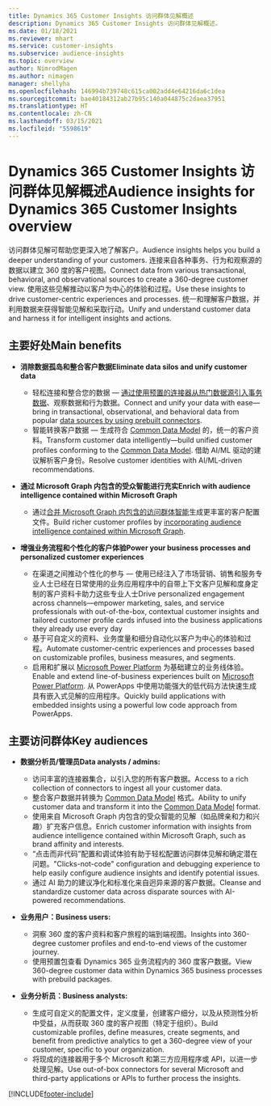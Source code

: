 ```yaml
---
title: Dynamics 365 Customer Insights 访问群体见解概述
description: Dynamics 365 Customer Insights 访问群体见解概述。
ms.date: 01/18/2021
ms.reviewer: mhart
ms.service: customer-insights
ms.subservice: audience-insights
ms.topic: overview
author: NimrodMagen
ms.author: nimagen
manager: shellyha
ms.openlocfilehash: 146994b739748c615ca002add4e64216da6c1dea
ms.sourcegitcommit: bae40184312ab27b95c140a044875c2daea37951
ms.translationtype: HT
ms.contentlocale: zh-CN
ms.lasthandoff: 03/15/2021
ms.locfileid: "5598619"
---
```

# <a name="audience-insights-for-dynamics-365-customer-insights-overview"></a><span data-ttu-id="4154c-103">Dynamics 365 Customer Insights 访问群体见解概述</span><span class="sxs-lookup"><span data-stu-id="4154c-103">Audience insights for Dynamics 365 Customer Insights overview</span></span>

<span data-ttu-id="4154c-104">访问群体见解可帮助您更深入地了解客户。</span><span class="sxs-lookup"><span data-stu-id="4154c-104">Audience insights helps you build a deeper understanding of your customers.</span></span> <span data-ttu-id="4154c-105">连接来自各种事务、行为和观察源的数据以建立 360 度的客户视图。</span><span class="sxs-lookup"><span data-stu-id="4154c-105">Connect data from various transactional, behavioral, and observational sources to create a 360-degree customer view.</span></span> <span data-ttu-id="4154c-106">使用这些见解推动以客户为中心的体验和过程。</span><span class="sxs-lookup"><span data-stu-id="4154c-106">Use these insights to drive customer-centric experiences and processes.</span></span> <span data-ttu-id="4154c-107">统一和理解客户数据，并利用数据来获得智能见解和采取行动。</span><span class="sxs-lookup"><span data-stu-id="4154c-107">Unify and understand customer data and harness it for intelligent insights and actions.</span></span>

## <a name="main-benefits"></a><span data-ttu-id="4154c-108">主要好处</span><span class="sxs-lookup"><span data-stu-id="4154c-108">Main benefits</span></span> 

- <span data-ttu-id="4154c-109">**消除数据孤岛和整合客户数据**</span><span class="sxs-lookup"><span data-stu-id="4154c-109">**Eliminate data silos and unify customer data**</span></span>

  - <span data-ttu-id="4154c-110">轻松连接和整合您的数据 — [通过使用预置的连接器从热门数据源引入事务数据](data-sources.md)、观察数据和行为数据。</span><span class="sxs-lookup"><span data-stu-id="4154c-110">Connect and unify your data with ease—bring in transactional, observational, and behavioral data from popular [data sources by using prebuilt connectors](data-sources.md).</span></span>
  - <span data-ttu-id="4154c-111">智能转换客户数据 — 生成符合 [Common Data Model](/common-data-model/) 的，统一的客户资料。</span><span class="sxs-lookup"><span data-stu-id="4154c-111">Transform customer data intelligently—build unified customer profiles conforming to the [Common Data Model](/common-data-model/).</span></span> <span data-ttu-id="4154c-112">借助 AI/ML 驱动的建议解析客户身份。</span><span class="sxs-lookup"><span data-stu-id="4154c-112">Resolve customer identities with AI/ML-driven recommendations.</span></span>

- <span data-ttu-id="4154c-113">**通过 Microsoft Graph 内包含的受众智能进行充实**</span><span class="sxs-lookup"><span data-stu-id="4154c-113">**Enrich with audience intelligence contained within Microsoft Graph**</span></span>

  - <span data-ttu-id="4154c-114">通过[合并 Microsoft Graph 内包含的访问群体智能](enrichment-microsoft-graph.md)生成更丰富的客户配置文件。</span><span class="sxs-lookup"><span data-stu-id="4154c-114">Build richer customer profiles by [incorporating audience intelligence contained within Microsoft Graph](enrichment-microsoft-graph.md).</span></span>  

- <span data-ttu-id="4154c-115">**增强业务流程和个性化的客户体验**</span><span class="sxs-lookup"><span data-stu-id="4154c-115">**Power your business processes and personalized customer experiences**</span></span>

  - <span data-ttu-id="4154c-116">在渠道之间推动个性化的参与 — 使用已经注入了市场营销、销售和服务专业人士已经在日常使用的业务应用程序中的自带上下文客户见解和度身定制的客户资料卡助力这些专业人士</span><span class="sxs-lookup"><span data-stu-id="4154c-116">Drive personalized engagement across channels—empower marketing, sales, and service professionals with out-of-the-box, contextual customer insights and tailored customer profile cards infused into the business applications they already use every day</span></span>
  - <span data-ttu-id="4154c-117">基于可自定义的资料、业务度量和细分自动化以客户为中心的体验和过程。</span><span class="sxs-lookup"><span data-stu-id="4154c-117">Automate customer-centric experiences and processes based on customizable profiles, business measures, and segments.</span></span>
  - <span data-ttu-id="4154c-118">启用和扩展以 [Microsoft Power Platform](https://powerplatform.microsoft.com/) 为基础建立的业务线体验。</span><span class="sxs-lookup"><span data-stu-id="4154c-118">Enable and extend line-of-business experiences built on [Microsoft Power Platform](https://powerplatform.microsoft.com/).</span></span> <span data-ttu-id="4154c-119">从 PowerApps 中使用功能强大的低代码方法快速生成具有嵌入式见解的应用程序。</span><span class="sxs-lookup"><span data-stu-id="4154c-119">Quickly build applications with embedded insights using a powerful low code approach from PowerApps.</span></span>  

## <a name="key-audiences"></a><span data-ttu-id="4154c-120">主要访问群体</span><span class="sxs-lookup"><span data-stu-id="4154c-120">Key audiences</span></span>

- <span data-ttu-id="4154c-121">**数据分析员/管理员**</span><span class="sxs-lookup"><span data-stu-id="4154c-121">**Data analysts / admins:**</span></span>

  - <span data-ttu-id="4154c-122">访问丰富的连接器集合，以引入您的所有客户数据。</span><span class="sxs-lookup"><span data-stu-id="4154c-122">Access to a rich collection of connectors to ingest all your customer data.</span></span>
  - <span data-ttu-id="4154c-123">整合客户数据并转换为 [Common Data Model](/common-data-model/) 格式。</span><span class="sxs-lookup"><span data-stu-id="4154c-123">Ability to unify customer data and transform it into the [Common Data Model](/common-data-model/) format.</span></span>
  - <span data-ttu-id="4154c-124">使用来自 Microsoft Graph 内包含的受众智能的见解（如品牌亲和力和兴趣）扩充客户信息。</span><span class="sxs-lookup"><span data-stu-id="4154c-124">Enrich customer information with insights from audience intelligence contained within Microsoft Graph, such as brand affinity and interests.</span></span>
  - <span data-ttu-id="4154c-125">“点击而非代码”配置和调试体验有助于轻松配置访问群体见解和确定潜在问题。</span><span class="sxs-lookup"><span data-stu-id="4154c-125">"Clicks-not-code" configuration and debugging experience to help easily configure audience insights and identify potential issues.</span></span>
  - <span data-ttu-id="4154c-126">通过 AI 助力的建议净化和标准化来自迥异来源的客户数据。</span><span class="sxs-lookup"><span data-stu-id="4154c-126">Cleanse and standardize customer data across disparate sources with AI-powered recommendations.</span></span>  

- <span data-ttu-id="4154c-127">**业务用户：**</span><span class="sxs-lookup"><span data-stu-id="4154c-127">**Business users:**</span></span>

  - <span data-ttu-id="4154c-128">洞察 360 度的客户资料和客户旅程的端到端视图。</span><span class="sxs-lookup"><span data-stu-id="4154c-128">Insights into 360-degree customer profiles and end-to-end views of the customer journey.</span></span>
  - <span data-ttu-id="4154c-129">使用预置包查看 Dynamics 365 业务流程内的 360 度客户数据。</span><span class="sxs-lookup"><span data-stu-id="4154c-129">View 360-degree customer data within Dynamics 365 business processes with prebuild packages.</span></span>

- <span data-ttu-id="4154c-130">**业务分析员：**</span><span class="sxs-lookup"><span data-stu-id="4154c-130">**Business analysts:**</span></span>

  - <span data-ttu-id="4154c-131">生成可自定义的配置文件，定义度量，创建客户细分，以及从预测性分析中受益，从而获取 360 度的客户视图（特定于组织）。</span><span class="sxs-lookup"><span data-stu-id="4154c-131">Build customizable profiles, define measures, create segments, and benefit from predictive analytics to get a 360-degree view of your customer, specific to your organization.</span></span>  
  - <span data-ttu-id="4154c-132">将现成的连接器用于多个 Microsoft 和第三方应用程序或 API，以进一步处理见解。</span><span class="sxs-lookup"><span data-stu-id="4154c-132">Use out-of-box connectors for several Microsoft and third-party applications or APIs to further process the insights.</span></span>


[!INCLUDE[footer-include](../includes/footer-banner.md)]